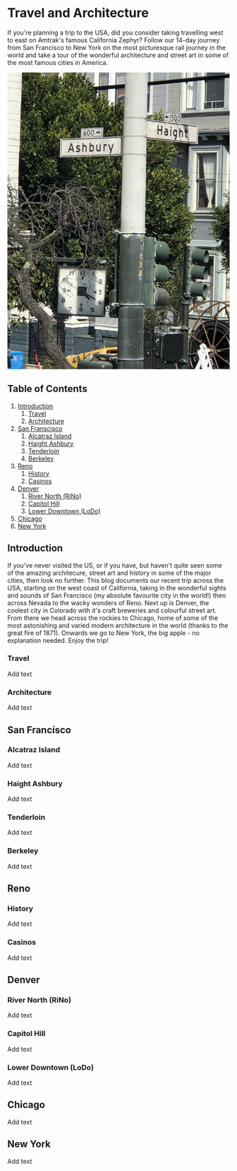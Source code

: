 # Travel and Architecture

If you're planning a trip to the USA, did you consider taking travelling west to east on Amtrak's famous California Zephyr? Follow our 14-day journey from San Francisco to New York on the most picturesque rail journey in the world and take a tour of the wonderful architecture and street art in some of the most famous cities in America. 

![alt text](https://github.com/caroboyle-ux/Travel/blob/CB-edits/assets/img/IMG_1839.jpg "Chicago")


## Table of Contents

1. [Introduction](#introduction)
   1. [Travel](#travel)
   2. [Architecture](#architecture)
2. [San Franscisco](#sanfran)
   1. [Alcatraz Island](#alcatraz)
   2. [Haight Ashbury](#haight-ashbury)
   3. [Tenderloin](#tenderloin)
   4. [Berkeley](#berkeley)
3. [Reno](#reno)
   1. [History](#history)
   2. [Casinos](#casinos)
4. [Denver](#denver)
   1. [River North (RiNo)](#river-north)
   2. [Capitol Hill](#capitol-hill)
   3. [Lower Downtown (LoDo)](#lower-downtown)
5. [Chicago](#chicago)
6. [New York](#new-york)

## Introduction

If you've never visited the US, or if you have, but haven't quite seen some of the amazing architecure, street art and history in some of the major cities, then look no further. This blog documents our recent trip across the USA, starting on the west coast of California, taking in the wonderful sights and sounds of San Francisco (my absolute favourite city in the world!) then across Nevada to the wacky wonders of Reno. Next up is Denver, the coolest city in Colorado with it's craft breweries and colourful street art. From there we head across the rockies to Chicago, home of some of the most astonishing and varied modern architecture in the world (thanks to the great fire of 1871). Onwards we go to New York, the big apple - no explanation needed. Enjoy the trip! 

### Travel

Add text

### Architecture

Add text

## San Francisco

### Alcatraz Island

Add text 

### Haight Ashbury

Add text 

### Tenderloin

Add text

### Berkeley

Add text 

## Reno

### History

Add text

### Casinos

Add text

## Denver

### River North (RiNo)

Add text

### Capitol Hill

Add text

### Lower Downtown (LoDo)

Add text

## Chicago

Add text

## New York

Add text
